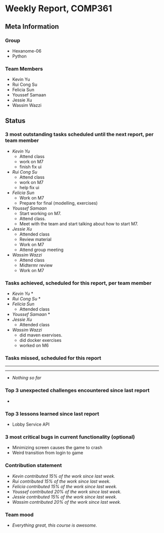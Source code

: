 # Weekly Report, COMP361

## Meta Information

### Group

* Hexanome-06
* Python

### Team Members

* Kevin Yu
* Rui Cong Su
* Felicia Sun
* Youssef Samaan
* Jessie Xu
* Wassim Wazzi

## Status

### 3 most outstanding tasks scheduled until the next report, per team member

* *Kevin Yu*
  * Attend class
  * work on M7
  * finish fix ui
* *Rui Cong Su*
  * Attend class
  * work on M7
  * help fix ui
* *Felicia Sun*
  * Work on M7
  * Prepare for final (modelling, exercises)
* *Youssef Samaan*
  * Start working on M7.
  * Attend class.
  * Meet with the team and start talking about how to start M7.
* *Jessie Xu* 
  * Attended class
  * Review material
  * Work on M7
  * Attend group meeting
* *Wassim Wazzi*
  * Attend class
  * Midtermr review
  * Work on M7

### Tasks achieved, scheduled for this report, per team member

* *Kevin Yu*
  * 
* *Rui Cong Su*
  * 
* *Felicia Sun*
  * Attended class
* *Youssef Samaan*
  * 
* *Jessie Xu*
  * Attended class
* *Wassim Wazzi*
  * did maven exervises.
  * did docker exercises
  * worked on M6

### Tasks missed, scheduled for this report

---

---

* *Nothing so far*

### Top 3 unexpected challenges encountered since last report

* 

### Top 3 lessons learned since last report

* Lobby Service API

### 3 most critical bugs in current functionality (optional)

* Minimizing screen causes the game to crash
* Weird transition from login to game

### Contribution statement

* *Kevin contributed 15% of the work since last week.*
* *Rui contributed 15% of the work since last week.*
* *Felicia contributed 15% of the work since last week.*
* *Youssef contributed 20% of the work since last week.*
* *Jessie contributed 15% of the work since last week.*
* *Wassim contributed 20% of the work since last week.*

### Team mood

* *Everything great, this course is awesome.*
